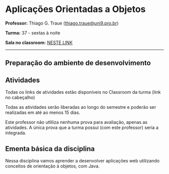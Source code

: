 # Aplicações Orientadas a Objetos

**Professor:** Thiago G. Traue (thiago.traue@uni9.pro.br)

**Turma:** 37 - sextas à noite

**Sala no classroom:** [NESTE LINK](https://classroom.google.com/c/NDY1OTg2NDMxODEz?cjc=typtt6c)


***

## Preparação do ambiente de desenvolvimento

## Atividades

Todas os links de atividades estão disponíveis no Classroom da turma (link no cabeçalho)

Todas as atividades serão liberadas ao longo do semestre e poderão ser realizadas em até ao menos 15 dias. 

Este professor não utliliza nenhuma prova para avaliação, apenas as atividades. A única prova que a turma possui (com este professor) seria a integrada.


## Ementa básica da disciplina

Nessa disciplina vamos aprender a desenvolver aplicações web utilizando conceitos de orientação à objetos, com Java.